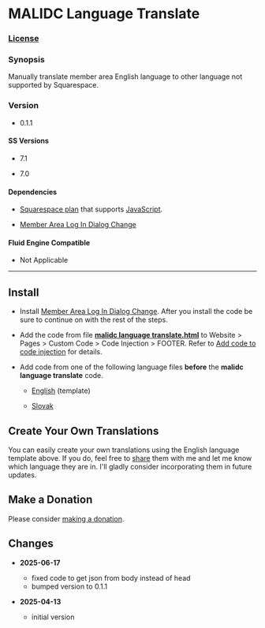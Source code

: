 # MALIDC Language Translate

### [License][1]

### Synopsis

Manually translate member area English language to other language not supported
by Squarespace.

### Version

  * 0.1.1

#### SS Versions

  * 7.1
  
  * 7.0

#### Dependencies

  * [Squarespace plan][2] that supports [JavaScript][3].
  
  * [Member Area Log In Dialog Change][4]

#### Fluid Engine Compatible

  * Not Applicable

---

## Install

* Install [Member Area Log In Dialog Change][5]. After you install the code be
  sure to continue on with the rest of the steps.
  
* Add the code from file **[malidc language translate.html][6]** to Website >
  Pages > Custom Code > Code Injection > FOOTER. Refer to [Add code to code
  injection][7] for details.

* Add code from one of the following language files **before** the **malidc
  language translate** code.
  
  * [English][8] (template)
  
  * [Slovak][9]

## Create Your Own Translations

You can easily create your own translations using the English language template
above. If you do, feel free to [share][10] them with me and let me know which
language they are in. I'll gladly consider incorporating them in future updates.

## Make a Donation

Please consider [making a donation][11].

## Changes

* **2025-06-17**

  * fixed code to get json from body instead of head
  * bumped version to 0.1.1
  
* **2025-04-13**

  * initial version

[1]: https://github.com/tomsWebConsulting/twcsl/blob/main/LICENSE.txt#L1
[2]: https://www.squarespace.com/pricing
[3]: https://en.wikipedia.org/wiki/JavaScript
[4]: https://github.com/tomsWebConsulting/twcsl/tree/main/Element/Member%20Area/Member%20Area%20Log%20In%20Dialog%20Change
[5]: https://github.com/tomsWebConsulting/twcsl/tree/main/Element/Member%20Area/Member%20Area%20Log%20In%20Dialog%20Change#member-area-log-in-dialog-change
[6]: malidc%20language%20translate.html#L1
[7]: https://support.squarespace.com/hc/en-us/articles/205815908-Using-code-injection#toc-add-code-to-code-injection
[8]: malidc%20language%20translate%20en.html#L1
[9]: malidc%20language%20translate%20sk.html#L1
[10]: mailto:tomsWebConsulting@gmail.com?subject=MALIDC%20Language%20Translate&body=%3Cscript%20type=%22application/vnd.twc.mlt%22%3E%0A%0A%20%20%7B%0A%20%20%0A%20%20%20%20//%20English%20to%20%5B%20enter%20the%20language%20here%20replacing%20square%20brackets%20%5D%0A%20%20%20%20%0A%20%20%20%20%22Already%20have%20an%20account?%20Sign%20in%22%20:%20%22%5B%20enter%20translated%20english%20phrase%20here%20between%20double%20quotes%20replacing%20square%20brackets%20%5D%22,%0A%20%20%20%20%0A%20%20%20%20%22Back%20to%20sign%20in%22%20:%20%22%5B%20enter%20translated%20english%20phrase%20here%20between%20double%20quotes%20replacing%20square%20brackets%20%5D%22,%0A%20%20%20%20%0A%20%20%20%20%22Create%20account%22%20:%20%22%5B%20enter%20translated%20english%20phrase%20here%20between%20double%20quotes%20replacing%20square%20brackets%20%5D%22,%0A%20%20%20%20%0A%20%20%20%20%22Create%20Password%22%20:%20%22%5B%20enter%20translated%20english%20phrase%20here%20between%20double%20quotes%20replacing%20square%20brackets%20%5D%22,%0A%20%20%20%20%0A%20%20%20%20%22First%20Name%22%20:%20%22%5B%20enter%20translated%20english%20phrase%20here%20between%20double%20quotes%20replacing%20square%20brackets%20%5D%22,%0A%20%20%20%20%0A%20%20%20%20%22Forgot%20Password%22%20:%20%22%5B%20enter%20translated%20english%20phrase%20here%20between%20double%20quotes%20replacing%20square%20brackets%20%5D%22,%0A%20%20%20%20%0A%20%20%20%20%22Last%20Name%22%20:%20%22%5B%20enter%20translated%20english%20phrase%20here%20between%20double%20quotes%20replacing%20square%20brackets%20%5D%22,%0A%20%20%20%20%0A%20%20%20%20%22Password%22%20:%20%22%5B%20enter%20translated%20english%20phrase%20here%20between%20double%20quotes%20replacing%20square%20brackets%20%5D%22,%0A%20%20%20%20%0A%20%20%20%20%22Re-type%20Password%22%20:%20%22%5B%20enter%20translated%20english%20phrase%20here%20between%20double%20quotes%20replacing%20square%20brackets%20%5D%22,%0A%20%20%20%20%0A%20%20%20%20%22Reset%20Password%22%20:%20%22%5B%20enter%20translated%20english%20phrase%20here%20between%20double%20quotes%20replacing%20square%20brackets%20%5D%22,%0A%20%20%20%20%0A%20%20%20%20%22Send%20Reset%20Link%22%20:%20%22%5B%20enter%20translated%20english%20phrase%20here%20between%20double%20quotes%20replacing%20square%20brackets%20%5D%22,%0A%20%20%20%20%0A%20%20%20%20%22Sign%20In%22%20:%20%22%5B%20enter%20translated%20english%20phrase%20here%20between%20double%20quotes%20replacing%20square%20brackets%20%5D%22%0A%20%20%20%20%0A%20%20%20%20%7D%0A%20%20%20%20%0A%20%20%3C/script%3E%0A
[11]: https://github.com/tomsWebConsulting/twcsl#make-a-donation
